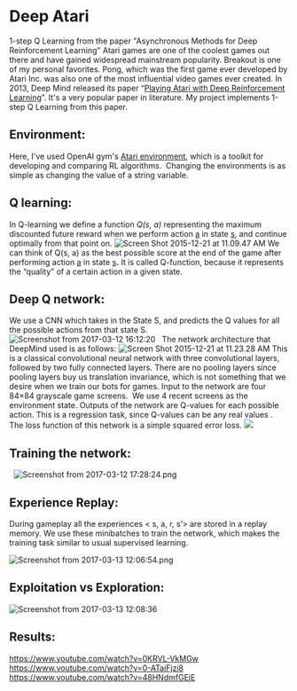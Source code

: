 # Deep Atari
1-step Q Learning from  the paper "Asynchronous Methods for Deep Reinforcement Learning" 
Atari games are one of the coolest games out there and have gained widespread mainstream popularity. Breakout is one of my personal favorites. Pong, which was the first game ever developed by Atari Inc. was also one of the most influential video games ever created. In 2013, Deep Mind released its paper “[Playing Atari with Deep Reinforcement Learning](http://arxiv.org/abs/1312.5602)”. It's a very popular paper in literature. My project implements <span class="col-11 text-gray-dark mr-2">1-step Q Learning</span> from this paper.

## Environment:

Here, I've used OpenAI gym's [Atari environment](https://github.com/openai/gym#atari), which is a toolkit for developing and comparing RL algorithms.  Changing the environments is as simple as changing the value of a string variable.

## Q learning:

In Q-learning we define a function _Q(s, a)_ representing the maximum discounted future reward when we perform action <u>a</u> in state <u>s</u>, and continue optimally from that point on. ![Screen Shot 2015-12-21 at 11.09.47 AM](https://www.nervanasys.com/wp-content/uploads/2015/12/Screen-Shot-2015-12-21-at-11.09.47-AM.png) We can think of Q(s, a) as the best possible score at the end of the game after performing action <u>a</u> in state <u>s</u>**.** It is called Q-function, because it represents the “quality” of a certain action in a given state.

## Deep Q network:

We use a CNN which takes in the State S, and predicts the Q values for all the possible actions from that state S.  ![Screenshot from 2017-03-12 16:12:20](https://bhaktipriya96.files.wordpress.com/2017/03/screenshot-from-2017-03-12-161220.png)   The network architecture that DeepMind used is as follows: ![Screen Shot 2015-12-21 at 11.23.28 AM](https://www.nervanasys.com/wp-content/uploads/2015/12/Screen-Shot-2015-12-21-at-11.23.28-AM.png) This is a classical convolutional neural network with three convolutional layers, followed by two fully connected layers. There are no pooling layers since pooling layers buy us translation invariance, which is not something that we desire when we train our bots for games. Input to the network are four 84×84 grayscale game screens.  We use 4 recent screens as the environment state. Outputs of the network are Q-values for each possible action. This is a regression task, since Q-values can be any real values . The loss function of this network is a simple squared error loss. ![](https://www.nervanasys.com/wp-content/uploads/2015/12/formula.png)  


## Training the network:

  ![Screenshot from 2017-03-12 17:28:24.png](https://bhaktipriya96.files.wordpress.com/2017/03/screenshot-from-2017-03-12-172824.png)  


## Experience Replay:

During gameplay all the experiences < s, a, r, s’> are stored in a replay memory. We use these minibatches to train the network, which makes the training task similar to usual supervised learning.

![Screenshot from 2017-03-13 12:06:54.png](https://bhaktipriya96.files.wordpress.com/2017/03/screenshot-from-2017-03-13-120654.png)

## Exploitation vs Exploration:

![Screenshot from 2017-03-13 12:08:36](https://bhaktipriya96.files.wordpress.com/2017/03/screenshot-from-2017-03-13-120836.png)




## Results:

https://www.youtube.com/watch?v=0KRVL-VkMGw 
https://www.youtube.com/watch?v=0-ATaiFjzi8 
https://www.youtube.com/watch?v=48HNdmfGEjE
